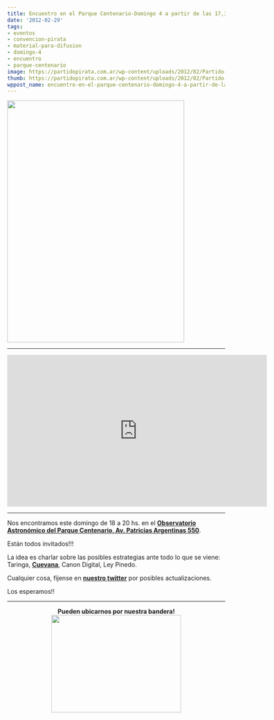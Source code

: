 ```yaml
---
title: Encuentro en el Parque Centenario-Domingo 4 a partir de las 17,30
date: '2012-02-29'
tags:
- eventos
- convencion-pirata
- material-para-difusion
- domingo-4
- encuentro
- parque-centenario
image: https://partidopirata.com.ar/wp-content/uploads/2012/02/Partido-Pirata-AR.jpg
thumb: https://partidopirata.com.ar/wp-content/uploads/2012/02/Partido-Pirata-AR-150x150.jpg
wppost_name: encuentro-en-el-parque-centenario-domingo-4-a-partir-de-las-1730
---
```


<img class="aligncenter" title="Convocatoria Pirata" src="https://partidopirata.com.ar/wp-content/uploads/2011/12/Convocacao_pirata.png" alt="" width="409" height="558" />

<hr />

<iframe src="https://maps.google.com/maps?q=Av+Patricias+Argentinas+550,+Caballito,+Ciudad+Aut%C3%B3noma+de+Buenos+Aires,+Capital+Federal,+Argentina&amp;hl=es&amp;ie=UTF8&amp;geocode=FfTx7_0dzEyE_A&amp;hnear=Av+Patricias+Argentinas+550,+Caballito,+Ciudad+Aut%C3%B3noma+de+Buenos+Aires,+Argentina&amp;t=m&amp;vpsrc=0&amp;hq=&amp;z=14&amp;ll=-34.606604,-58.438452&amp;output=embed" frameborder="0" marginwidth="0" marginheight="0" scrolling="no" width="600" height="350"></iframe>

<hr />

Nos encontramos este domingo de 18 a 20 hs. en el <strong><a href="https://maps.google.com/maps?q=Av+Patricias+Argentinas+550,+Caballito,+Ciudad+Aut%C3%B3noma+de+Buenos+Aires,+Capital+Federal,+Argentina&amp;hl=es&amp;ie=UTF8&amp;geocode=FfTx7_0dzEyE_A&amp;hnear=Av+Patricias+Argentinas+550,+Caballito,+Ciudad+Aut%C3%B3noma+de+Buenos+Aires,+Argentina&amp;t=m&amp;z=16&amp;vpsrc=0" target="_blank">Observatorio Astronómico del Parque Centenario, Av. Patricias Argentinas 550</a></strong>.

Están todos invitados!!!

La idea es charlar sobre las posibles estrategias ante todo lo que se viene: Taringa, <strong><a href="https://partidopirata.com.ar/2456/comunicado-de-cuevana-sobre-su-bloqueo-por-telecentro-y-forma-de-saltearse-el-bloqueo">Cuevana</a></strong>, Canon Digital, Ley Pinedo.

Cualquier cosa, fíjense en <strong><a href="https://twitter.com/#!/partidopirataar" target="_blank">nuestro twitter</a></strong> por posibles actualizaciones.

Los esperamos!!

<hr />
<p style="text-align: center;"><strong>Pueden ubicarnos por nuestra bandera!</strong>
<img class="aligncenter" title="Bandera Pirata" src="https://partidopirata.com.ar/wp-content/uploads/2012/01/P1140014-300x225.jpg" alt="" width="300" height="225" /></p>
